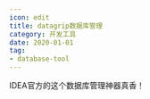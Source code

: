 ```yaml
---
icon: edit
title: datagrip数据库管理
category: 开发工具
date: 2020-01-01
tag:
- database-tool
---
```


<!-- more -->

IDEA官方的这个数据库管理神器真香！